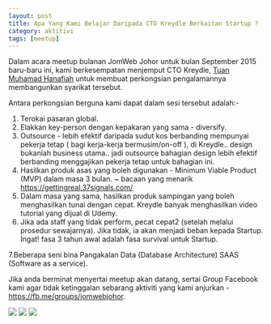 ```yaml
---
layout: post
title: Apa Yang Kami Belajar Daripada CTO Kreydle Berkaitan Startup ?
category: aktitivi
tags: [meetup]
---
```


Dalam acara meetup bulanan JomWeb Johor untuk bulan September 2015 baru-baru ini, kami berkesempatan menjemput CTO Kreydle, [Tuan Muhamad Hanafiah][1] untuk membuat perkongsian pengalamannya membangunkan syarikat tersebut.

Antara perkongsian berguna kami dapat dalam sesi tersebut adalah:-

1. Terokai pasaran global.
2. Elakkan key-person dengan kepakaran yang sama - diversify.
3. Outsource - lebih efektif daripada sudut kos berbanding mempunyai pekerja tetap ( bagi kerja-kerja bermusim/on-off ), di Kreydle.. design bukanlah business utama.. jadi outsource bahagian design lebih efektif berbanding menggajikan pekerja tetap untuk bahagian ini.
4. Hasilkan produk asas yang boleh digunakan - Minimum Viable Product (MVP) dalam masa 3 bulan. ~ bacaan yang menarik https://gettingreal.37signals.com/
5. Dalam masa yang sama, hasilkan produk sampingan yang boleh menghasilkan tunai dengan cepat. Kreydle banyak menghasilkan video tutorial yang dijual di Udemy.
6. Jika ada staff yang tidak perform, pecat cepat2 (setelah melalui prosedur sewajarnya). Jika tidak, ia akan menjadi beban kepada Startup. Ingat! fasa 3 tahun awal adalah fasa survival untuk Startup.

7.Beberapa seni bina Pangakalan Data (Database Architecture) SAAS (Software as a service).

Jika anda berminat menyertai meetup akan datang, sertai Group Facebook kami agar tidak ketinggalan sebarang aktiviti yang kami anjurkan - https://fb.me/groups/jomwebjohor.

[1]:http://johor.jomweb.my/fellows/

<img src="http://i.imgur.com/qpRZyc0.jpg"></img>
<img src="http://i.imgur.com/Qxdcybz.jpg"></img>
<img src="http://i.imgur.com/1ARncsP.jpg"></img>
